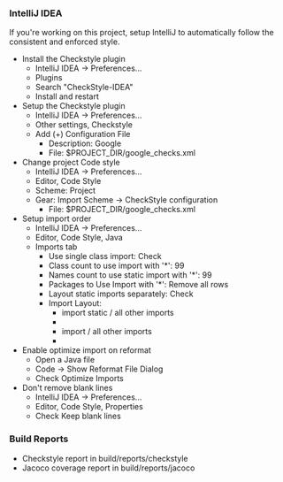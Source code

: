 ### IntelliJ IDEA

If you're working on this project, setup IntelliJ to automatically follow the consistent and enforced style.

* Install the Checkstyle plugin
    * IntelliJ IDEA -> Preferences...
    * Plugins
    * Search "CheckStyle-IDEA"
    * Install and restart
* Setup the Checkstyle plugin
    * IntelliJ IDEA -> Preferences...
    * Other settings, Checkstyle
    * Add (+) Configuration File
        * Description: Google
        * File: $PROJECT_DIR/google_checks.xml
* Change project Code style
    * IntelliJ IDEA -> Preferences...
    * Editor, Code Style
    * Scheme: Project
    * Gear: Import Scheme -> CheckStyle configuration
        * File: $PROJECT_DIR/google_checks.xml
* Setup import order
    * IntelliJ IDEA -> Preferences...
    * Editor, Code Style, Java
    * Imports tab
        * Use single class import: Check
        * Class count to use import with '*': 99
        * Names count to use static import with '*': 99
        * Packages to Use Import with '*': Remove all rows
        * Layout static imports separately: Check
        * Import Layout:
            * import static / all other imports
            * <blank line>
            * import / all other imports
            * <blank line>
* Enable optimize import on reformat
    * Open a Java file
    * Code -> Show Reformat File Dialog
    * Check Optimize Imports
* Don't remove blank lines
    * IntelliJ IDEA -> Preferences...
    * Editor, Code Style, Properties
    * Check Keep blank lines
        
### Build Reports

* Checkstyle report in build/reports/checkstyle
* Jacoco coverage report in build/reports/jacoco